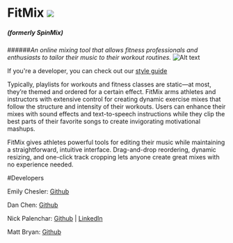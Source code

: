 # FitMix <img src="https://img.shields.io/badge/Release-Private%20Alpha-red.svg">
##### (formerly SpinMix)
######<em>An online mixing tool that allows fitness professionals and enthusiasts to tailor their music to their workout routines.</em>
![Alt text](https://raw.githubusercontent.com/nickpalenchar/fit-mix/master/fitmix2.png)

If you're a developer, you can check out our <a href="https://github.com/nickpalenchar/fit-mix/blob/master/styling-guide.md">style guide</a>

Typically, playlists for workouts and fitness classes are static—at most, they’re themed and ordered for a certain effect. FitMix arms athletes and instructors with extensive control for creating dynamic exercise mixes that follow the structure and intensity of their workouts. Users can enhance their mixes with sound effects and text-to-speech instructions while they clip the best parts of their favorite songs to create invigorating motivational mashups.

FitMix gives athletes powerful tools for editing their music while maintaining a straightforward, intuitive interface. Drag-and-drop reordering, dynamic resizing, and one-click track cropping lets anyone create great mixes with no experience needed.

#Developers

Emily Chesler: [Github](https://github.com/emches)

Dan Chen: [Github](https://github.com/DanielChen1013)

Nick Palenchar: [Github](https://github.com/nickpalenchar) | [LinkedIn](http://www.linkedin.com/in/nickpalenchar)

Matt Bryan: [Github](https://github.com/aMattBryan)
